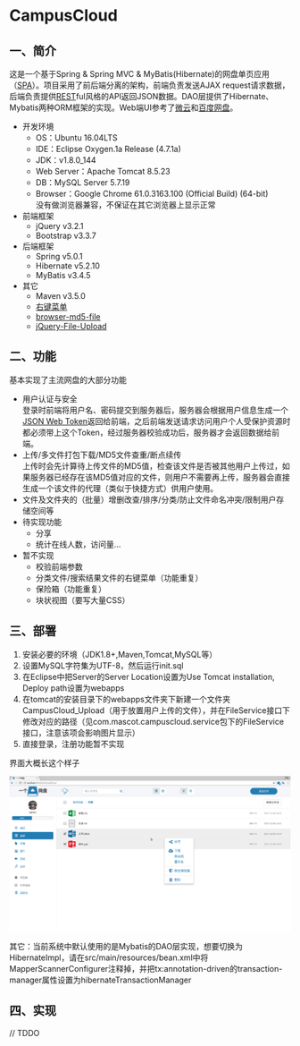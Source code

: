 # CampusCloud
## 一、简介
这是一个基于Spring & Spring MVC & MyBatis(Hibernate)的网盘单页应用（[SPA](https://en.wikipedia.org/wiki/Single-page_application)）。项目采用了前后端分离的架构，前端负责发送AJAX request请求数据，后端负责提供[REST](https://en.wikipedia.org/wiki/Representational_state_transfer)ful风格的API返回JSON数据。DAO层提供了Hibernate、Mybatis两种ORM框架的实现。Web端UI参考了[微云](https://www.weiyun.com/)和[百度网盘](https://pan.baidu.com/)。

- 开发环境
    - OS：Ubuntu 16.04LTS
    - IDE：Eclipse Oxygen.1a Release (4.7.1a)
    - JDK：v1.8.0_144
    - Web Server：Apache Tomcat 8.5.23
    - DB：MySQL Server 5.7.19
    - Browser：Google Chrome 61.0.3163.100 (Official Build) (64-bit)  
    没有做浏览器兼容，不保证在其它浏览器上显示正常
- 前端框架
    - jQuery v3.2.1
    - Bootstrap v3.3.7
- 后端框架
    - Spring v5.0.1
    - Hibernate v5.2.10
    - MyBatis v3.4.5
- 其它
    - Maven v3.5.0
    - [右键菜单](https://github.com/dgoguerra/bootstrap-menu)
    - [browser-md5-file](https://github.com/forsigner/browser-md5-file)
    - [jQuery-File-Upload](https://github.com/blueimp/jQuery-File-Upload)
## 二、功能
基本实现了主流网盘的大部分功能

- 用户认证与安全  
  登录时前端将用户名、密码提交到服务器后，服务器会根据用户信息生成一个[JSON Web Token](https://github.com/jwtk/jjwt)返回给前端，之后前端发送请求访问用户个人受保护资源时都必须带上这个Token，经过服务器校验成功后，服务器才会返回数据给前端。
- 上传/多文件打包下载/MD5文件查重/断点续传  
  上传时会先计算待上传文件的MD5值，检查该文件是否被其他用户上传过，如果服务器已经存在该MD5值对应的文件，则用户不需要再上传，服务器会直接生成一个该文件的代理（类似于快捷方式）供用户使用。
- 文件及文件夹的（批量）增删改查/排序/分类/防止文件命名冲突/限制用户存储空间等  
- 待实现功能  
    - 分享
    - 统计在线人数，访问量...
- 暂不实现  
    - 校验前端参数
    - 分类文件/搜索结果文件的右键菜单（功能重复）
    - 保险箱（功能重复）
    - 块状视图（要写大量CSS）

## 三、部署

1. 安装必要的环境（JDK1.8+,Maven,Tomcat,MySQL等）
2. 设置MySQL字符集为UTF-8，然后运行init.sql
3. 在Eclipse中把Server的Server Location设置为Use Tomcat installation, Deploy path设置为webapps
4. 在tomcat的安装目录下的webapps文件夹下新建一个文件夹CampusCloud_Upload（用于放置用户上传的文件），并在FileService接口下修改对应的路径（见com.mascot.campuscloud.service包下的FileService接口，注意该项会影响图片显示）
5. 直接登录，注册功能暂不实现

界面大概长这个样子

![示例图片](https://github.com/mascotli/CampusCloud/blob/master/preview.png)

其它：当前系统中默认使用的是Mybatis的DAO层实现，想要切换为HibernateImpl，请在src/main/resources/bean.xml中将MapperScannerConfigurer注释掉，并把tx:annotation-driven的transaction-manager属性设置为hibernateTransactionManager

## 四、实现
// TDDO
